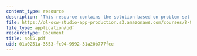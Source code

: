 ```yaml
---
content_type: resource
description: 'This resource contains the solution based on problem set #5.'
file: https://ol-ocw-studio-app-production.s3.amazonaws.com/courses/8-871-selected-topics-in-theoretical-particle-physics-branes-and-gauge-theory-dynamics-fall-2004/01a0251a3553fc94959231a20b777fce_sol5.pdf
file_type: application/pdf
resourcetype: Document
title: sol5.pdf
uid: 01a0251a-3553-fc94-9592-31a20b777fce
---
```

